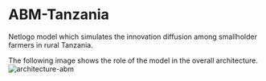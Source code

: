 # ABM-Tanzania
Netlogo model which simulates the innovation diffusion among smallholder farmers in rural Tanzania.

The following image shows the role of the model in the overall architecture.
![architecture-abm](https://github.com/ABM-Tanzania/ABM-Tanzania/assets/34133192/3e2d8f5b-f0c4-4793-857d-0e192ee929c8)

